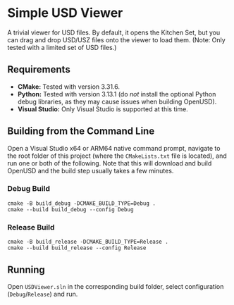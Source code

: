 # Simple USD Viewer

A trivial viewer for USD files. By default, it opens the Kitchen Set, but you can drag and drop USD/USZ files onto the viewer to load them. (Note: Only tested with a limited set of USD files.)

## Requirements

- **CMake:** Tested with version 3.31.6.
- **Python:** Tested with version 3.13.1 (do _not_ install the optional Python debug libraries, as they may cause issues when building OpenUSD).
- **Visual Studio:** Only Visual Studio is supported at this time.

## Building from the Command Line

Open a Visual Studio x64 or ARM64 native command prompt, navigate to the root folder of this project (where the `CMakeLists.txt` file is located), and run one or both of the following. Note that this will download and build OpenUSD and the build step usually takes a few minutes.

### Debug Build
```
cmake -B build_debug -DCMAKE_BUILD_TYPE=Debug .
cmake --build build_debug --config Debug
```

### Release Build
```
cmake -B build_release -DCMAKE_BUILD_TYPE=Release .
cmake --build build_release --config Release
```

## Running

Open `USDViewer.sln` in the corresponding build folder, select configuration (`Debug`/`Release`) and run.
